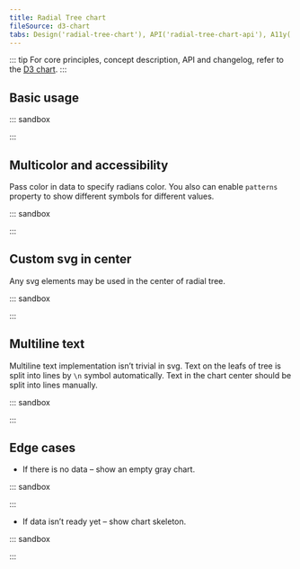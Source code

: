 ```yaml
---
title: Radial Tree chart
fileSource: d3-chart
tabs: Design('radial-tree-chart'), API('radial-tree-chart-api'), A11y('radial-tree-chart-a11y'), Examples('radial-tree-chart-d3-examples'), Changelog('d3-chart-changelog')
---
```


::: tip
For core principles, concept description, API and changelog, refer to the [D3 chart](/data-display/d3-chart/d3-chart).
:::

## Basic usage

::: sandbox

<script lang="tsx">
import React from 'react';
import { Plot, RadialTree } from '@semcore/ui/d3-chart';
import { scaleLinear } from 'd3-scale';
import LikeM from '@semcore/ui/icon/Like/m';

const Demo = () => {
  const width = 500;
  const height = 500;

  const data = Array(12)
    .fill({})
    .map((_, i) => ({
      label: `Sheep ${i + 1}`,
      icon: LikeM,
    }));

  return (
    <Plot data={data} scale={[scaleLinear(), scaleLinear()]} width={width} height={height}>
      <RadialTree color='chart-palette-order-9'>
        <RadialTree.Radian>
          <RadialTree.Radian.Label />
          <RadialTree.Radian.Line />
          <RadialTree.Radian.Cap />
          <RadialTree.Radian.Icon />
        </RadialTree.Radian>
        <RadialTree.Title>Sleeping</RadialTree.Title>
      </RadialTree>
    </Plot>
  );
};
</script>

:::

## Multicolor and accessibility

Pass color in data to specify radians color. You also can enable `patterns` property to show different symbols for different values.

::: sandbox

<script lang="tsx">
import React from 'react';
import { Plot, RadialTree } from '@semcore/ui/d3-chart';
import { scaleLinear } from 'd3-scale';
import LikeM from '@semcore/ui/icon/Like/m';

const movies = [
  'Action',
  'Comedy',
  'Drama',
  'Fantasy',
  'Mystery',
  'Romance',
  'Western',
  'Thriller',
  'Crime Thriller',
  'Disaster Thriller',
  'Psychological\nThriller',
  'Techno Thriller',
  'Horror',
  'Zombie Horror',
  'Folk Horror',
  'Body Horror',
  'Found\nFootage Horror',
].map((label, index) => ({
  label,
  color: `chart-palette-order-${index + 1}`,
}));

const Demo = () => {
  const width = 500;
  const height = 500;

  return (
    <Plot data={movies} scale={[scaleLinear(), scaleLinear()]} width={width} height={height} patterns>
      <RadialTree>
        <RadialTree.Radian>
          <RadialTree.Radian.Label />
          <RadialTree.Radian.Line />
          <RadialTree.Radian.Cap />
          <RadialTree.Radian.Icon tag={LikeM} />
        </RadialTree.Radian>
        <RadialTree.Title>Movies</RadialTree.Title>
      </RadialTree>
    </Plot>
  );
};
</script>

:::

## Custom svg in center

Any svg elements may be used in the center of radial tree.

::: sandbox

<script lang="tsx">
import React from 'react';
import { Plot, RadialTree } from '@semcore/ui/d3-chart';
import { scaleLinear } from 'd3-scale';
import LikeM from '@semcore/ui/icon/Like/m';

const Demo = () => {
  const width = 500;
  const height = 500;

  const data = Array(12)
    .fill({})
    .map((_, i) => ({
      label: `Sheep ${i + 1}`,
      icon: LikeM,
    }));

  return (
    <Plot data={data} scale={[scaleLinear(), scaleLinear()]} width={width} height={height}>
      <RadialTree centralMargin={85} color='blue-400'>
        <RadialTree.Radian>
          <RadialTree.Radian.Label />
          <RadialTree.Radian.Line />
          <RadialTree.Radian.Cap />
          <RadialTree.Radian.Icon />
        </RadialTree.Radian>
        <circle r={60} cx={width / 2} cy={height / 2} fill='#008FF8' />
        <RadialTree.Title color='white'>Sleeping</RadialTree.Title>
      </RadialTree>
    </Plot>
  );
};
</script>

:::

## Multiline text

Multiline text implementation isn’t trivial in svg. Text on the leafs of tree is split into lines by `\n` symbol automatically. Text in the chart center should be split into lines manually.

::: sandbox

<script lang="tsx">
import React from 'react';
import { Plot, RadialTree } from '@semcore/ui/d3-chart';
import { scaleLinear } from 'd3-scale';
import LikeM from '@semcore/ui/icon/Like/m';

const Demo = () => {
  const width = 500;
  const height = 500;

  const data = Array(12)
    .fill({})
    .map((_, index) => ({
      label: [
        'consectetur\nadipiscing',
        'elit, sed do\neiusmod tempor',
        'incididunt ut\nlabore et\ndolore',
        'magna aliqua',
        'Ut enim',
        'ad minim veniam',
        'quis nostrud\nexercitation',
        'ullamco\nlaboris\nnisi',
        'ut aliquip ex',
        'ea commodo',
        'consequat',
        'Duis aute',
        'irure dolor\nin',
        'reprehenderit',
      ][index],
      icon: LikeM,
    }));

  const textSize = 12;
  const lineHeight = textSize * 1.2;
  const textLines = ['Lorem ipsum', 'dolor', 'sit amet'];

  return (
    <Plot data={data} scale={[scaleLinear(), scaleLinear()]} width={width} height={height}>
      <RadialTree color='chart-palette-order-9' textSize={textSize}>
        <RadialTree.Radian>
          <RadialTree.Radian.Label />
          <RadialTree.Radian.Line />
          <RadialTree.Radian.Cap />
          <RadialTree.Radian.Icon />
        </RadialTree.Radian>
        <RadialTree.Title textSize={lineHeight} color='chart-palette-order-9'>
          {textLines.map((line, lineIndex) => (
            <tspan
              key={line}
              x={width / 2}
              y={height / 2 + (-(textLines.length - 1) / 2 + lineIndex) * lineHeight}
            >
              {line}
            </tspan>
          ))}
        </RadialTree.Title>
      </RadialTree>
    </Plot>
  );
};
</script>

:::

## Edge cases

- If there is no data – show an empty gray chart.

::: sandbox

<script lang="tsx">
import React from 'react';
import { NoData } from '@semcore/ui/widget-empty';

const Demo = () => {
  return <NoData type='radial-tree-chart' />;
};
</script>

:::

- If data isn’t ready yet – show chart skeleton.

::: sandbox

<script lang="tsx">
import React from 'react';
import { RadialTreeChartSkeleton } from '@semcore/ui/skeleton';

const Demo = () => {
  return <RadialTreeChartSkeleton />;
};
</script>

:::
